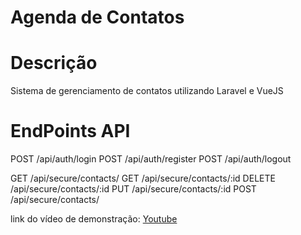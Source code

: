 # Agenda de Contatos

# Descrição
Sistema de gerenciamento de contatos utilizando Laravel e VueJS

# EndPoints API

POST /api/auth/login
POST /api/auth/register
POST /api/auth/logout

GET /api/secure/contacts/
GET /api/secure/contacts/:id
DELETE /api/secure/contacts/:id
PUT /api/secure/contacts/:id
POST /api/secure/contacts/

link do vídeo de demonstração:
[Youtube](https://youtu.be/bRz3d2zRmfU)